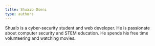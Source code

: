 ```yaml
---
title: Shuaib Oseni
type: authors
---
```

Shuaib is a cyber-security student and web developer. He is passionate about computer security and STEM education. He spends his free time volunteering and watching movies.
